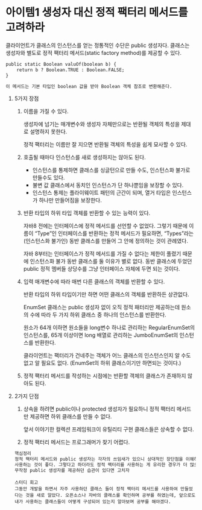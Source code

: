 # 아이템1 생성자 대신 정적 팩터리 메서드를 고려하라

클라이언트가 클래스의 인스턴스를 얻는 정통적인 수단은 public 생성자다. 클래스는 생성자와 별도로 정적 팩터리 메서드(static factory method)를 제공할 수 있다.

```markdown
public static Boolean valuOf(boolean b) {
	return b ? Boolean.TRUE : Boolean.FALSE;
}

이 메서드는 기본 타입인 boolean 값을 받아 Boolean 객체 참조로 변환해준다.
```

1. 5가지 장점
    1. 이름을 가질 수 있다.
        
        생성자에 넘기는 매개변수와 생성자 자체만으로는 반환될 객체의 특성을 제대로 설명하지 못한다.
        
        정적 팩터리는 이름만 잘 지으면 반환될 객체의 특성을 쉽게 묘사할 수 있다.
        
    2. 호출될 때마다 인스턴스를 새로 생성하지는 않아도 된다.
        - 인스턴스를 통제하면 클래스를 싱글턴으로 만들 수도, 인스턴스화 불가로 만들수도 있다.
        - 불변 값 클래스에서 동치인 인스턴스가 단 하나뿐임을 보장할 수 있다.
        - 인스턴스 통제는 플라이웨이트 패턴의 근간이 되며, 열거 타입은 인스턴스가 하나만 만들어짐을 보장한다.
    3. 반환 타입의 하위 타입 객체를 반환할 수 있는 능력이 있다.
        
        자바8 전에는 인터페이스에 정적 메서드를 선언할 수 없었다. 그렇기 때문에 이름이 “Type”인 인터페이스를 반환하는 정적 메서드가 필요하면, “Types”라는 (인스턴스화 불가인) 동반 클래스를 만들어 그 안에 정의하는 것이 관례였다.
        
        자바 8부터는 인터페이스가 정적 메서드를 가질 수 없다는 제한이 풀렸기 때문에 인스턴스화 불가 동반 클래스를 둘 이유가 별로 없다. 동반 클래스에 두었던 public 정적 멤버들 상당수를 그냥 인터페이스 자체에 두면 되는 것이다.
        
    4. 입력 매개변수에 따라 매번 다른 클래스의 객체를 반환할 수 있다.
        
        반환 타입의 하위 타입이기만 하면 어떤 클래스의 객체를 반환하든 상관없다.
        
        EnumSet 클래스는 public 생성자 없이 오직 정적 패터리만 제공하는데 원소의 수에 따라 두 가지 하위 클래스 중 하나의 인스턴스를 반환한다.
        
        원소가 64개 이하면 원소들을 long변수 하나로 관리하는 RegularEnumSet의 인스턴스를, 65개 이상이면 long 배열로 관리하는 JumboEnumSet의 인스턴스를 반환한다.
        
        클라이언트는 팩터리가 건네주는 객체가 어느 클래스의 인스턴스인지 알 수도 없고 알 필요도 없다. (EnumSet의 하위 클래스이기만 하면되는 것이다.)
        
    5. 정적 팩터리 메서드를 작성하는 시점에는 반환할 객체의 클래스가 존재하지 않아도 된다.
2. 2가지 단점
    1. 상속을 하려면 public이나 protected 생성자가 필요하니 정적 팩터리 메서드만 제공하면 하위 클래스를 만들 수 없다.
        
        앞서 이야기한 컬렉션 프레임워크이 유틸리티 구현 클래스들은 상속할 수 없다.
        
    2. 정적 팩터리 메서드는 프로그래머가 찾기 어렵다.
    
    ```markdown
    핵심정리
    정적 팩터리 메서드와 public 생성자는 각자의 쓰임새가 있으니 상대적인 장단점을 이해하고 
    사용하는 것이 좋다. 그렇다고 하더라도 정적 팩터리를 사용하는 게 유리한 경우가 더 많으므로 
    무작정 public 생성자를 제공하던 습관이 있다면 고치자
    ```

    ```
    스터디 회고
    그동안 개발을 하면서 자주 사용하던 클래스 들이 정적 팩터리 메서드를 사용하여 만들었다는 것을 새로 알았다. 오픈소스나 자바의 클래스를 확인하며 공부를 하였는데, 앞으로도 내가 사용하는 클래스들이 어떻게 구성되어 있는지 알아보며 공부를 해야겠다.
    ```